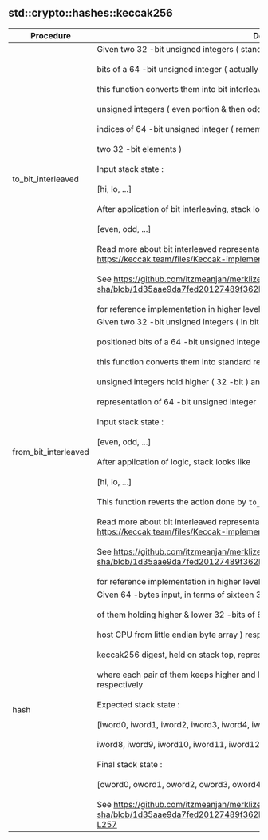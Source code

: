 
## std::crypto::hashes::keccak256
| Procedure | Description |
| ----------- | ------------- |
| to_bit_interleaved | Given two 32 -bit unsigned integers ( standard form ), representing upper and lower<br /><br />bits of a 64 -bit unsigned integer ( actually a keccak-[1600, 24] lane ),<br /><br />this function converts them into bit interleaved representation, where two 32 -bit<br /><br />unsigned integers ( even portion & then odd portion ) hold bits in even and odd<br /><br />indices of 64 -bit unsigned integer ( remember it's represented in terms of<br /><br />two 32 -bit elements )<br /><br />Input stack state :<br /><br />[hi, lo, ...]<br /><br />After application of bit interleaving, stack looks like<br /><br />[even, odd, ...]<br /><br />Read more about bit interleaved representation in section 2.1 of https://keccak.team/files/Keccak-implementation-3.2.pdf<br /><br />See https://github.com/itzmeanjan/merklize-sha/blob/1d35aae9da7fed20127489f362b4bc93242a516c/include/utils.hpp#L123-L149<br /><br />for reference implementation in higher level language. |
| from_bit_interleaved | Given two 32 -bit unsigned integers ( in bit interleaved form ), representing even and odd<br /><br />positioned bits of a 64 -bit unsigned integer ( actually a keccak-[1600, 24] lane ),<br /><br />this function converts them into standard representation, where two 32 -bit<br /><br />unsigned integers hold higher ( 32 -bit ) and lower ( 32 -bit ) bits of standard<br /><br />representation of 64 -bit unsigned integer<br /><br />Input stack state :<br /><br />[even, odd, ...]<br /><br />After application of logic, stack looks like<br /><br />[hi, lo, ...]<br /><br />This function reverts the action done by `to_bit_interleaved` function implemented above.<br /><br />Read more about bit interleaved representation in section 2.1 of https://keccak.team/files/Keccak-implementation-3.2.pdf<br /><br />See https://github.com/itzmeanjan/merklize-sha/blob/1d35aae9da7fed20127489f362b4bc93242a516c/include/utils.hpp#L151-L175<br /><br />for reference implementation in higher level language. |
| hash | Given 64 -bytes input, in terms of sixteen 32 -bit unsigned integers, where each pair<br /><br />of them holding higher & lower 32 -bits of 64 -bit unsigned integer ( reinterpreted on<br /><br />host CPU from little endian byte array ) respectively, this function computes 32 -bytes<br /><br />keccak256 digest, held on stack top, represented in terms of eight 32 -bit unsigned integers,<br /><br />where each pair of them keeps higher and lower 32 -bits of 64 -bit unsigned integer respectively<br /><br />Expected stack state :<br /><br />[iword0, iword1, iword2, iword3, iword4, iword5, iword6, iword7,<br /><br />iword8, iword9, iword10, iword11, iword12, iword13, iword14, iword15, ... ]<br /><br />Final stack state :<br /><br />[oword0, oword1, oword2, oword3, oword4, oword5, oword6, oword7, ... ]<br /><br />See https://github.com/itzmeanjan/merklize-sha/blob/1d35aae9da7fed20127489f362b4bc93242a516c/include/keccak_256.hpp#L232-L257 |

